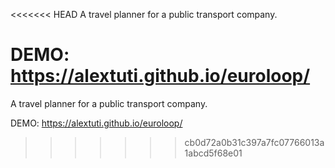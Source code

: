 <<<<<<< HEAD
A travel planner for a public transport company.

DEMO: https://alextuti.github.io/euroloop/
=======
A travel planner for a public transport company.

DEMO: https://alextuti.github.io/euroloop/
>>>>>>> cb0d72a0b31c397a7fc07766013a1abcd5f68e01
